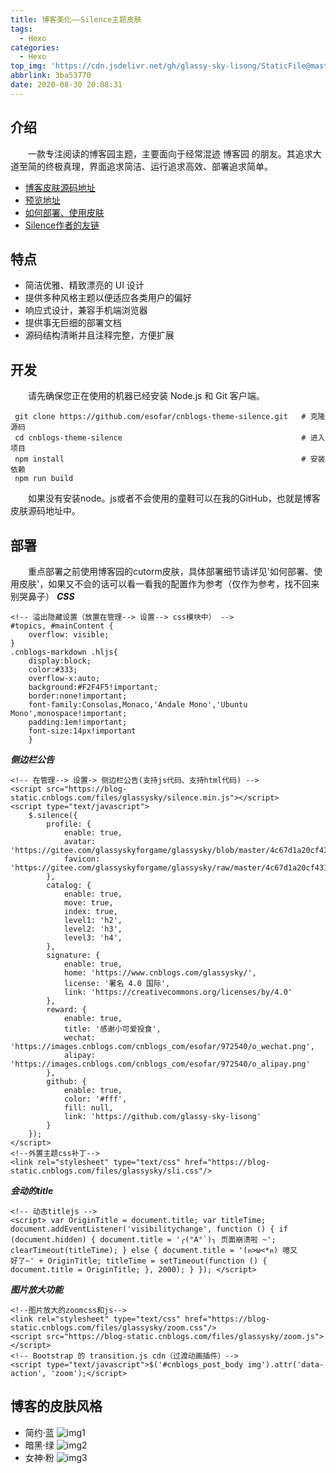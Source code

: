 ```yaml
---
title: 博客美化——Silence主题皮肤
tags:
  - Hexo
categories:
  - Hexo
top_img: 'https://cdn.jsdelivr.net/gh/glassy-sky-lisong/StaticFile@master/top-img/3.jpg'
abbrlink: 3ba53770
date: 2020-08-30 20:08:31
---
```


## 介绍
&emsp;&emsp;一款专注阅读的博客园主题，主要面向于经常混迹 博客园 的朋友。其追求大道至简的终极真理，界面追求简洁、运行追求高效、部署追求简单。
* [博客皮肤源码地址](https://github.com/glassy-sky-lisong/SilenceSkin)
* [预览地址](https://www.cnblogs.com/esofar)
* [如何部署、使用皮肤](https://github.com/esofar/cnblogs-theme-silence/blob/master/docs/deploy.md)
* [Silence作者的友链](https://www.cnblogs.com/esofar/p/cnblogs-theme-silence.html)

## 特点
* 简洁优雅、精致漂亮的 UI 设计
* 提供多种风格主题以便适应各类用户的偏好
* 响应式设计，兼容手机端浏览器
* 提供事无巨细的部署文档
* 源码结构清晰并且注释完整，方便扩展

## 开发
&emsp;&emsp;请先确保您正在使用的机器已经安装 Node.js 和 Git 客户端。

     git clone https://github.com/esofar/cnblogs-theme-silence.git   # 克隆源码
     cd cnblogs-theme-silence                                        # 进入项目
     npm install                                                     # 安装依赖
     npm run build

&emsp;&emsp;如果没有安装node。js或者不会使用的童鞋可以在我的GitHub，也就是博客皮肤源码地址中。

## 部署
&emsp;&emsp;重点部署之前使用博客园的cutorm皮肤，具体部署细节请详见'如何部署、使用皮肤'，如果又不会的话可以看一看我的配置作为参考（仅作为参考，找不回来别哭鼻子）
***CSS***

    <!-- 溢出隐藏设置（放置在管理--> 设置--> css模块中） -->
    #topics, #mainContent {
        overflow: visible;
    }
    .cnblogs-markdown .hljs{
        display:block;
        color:#333;
        overflow-x:auto;
        background:#F2F4F5!important;
        border:none!important;
        font-family:Consolas,Monaco,'Andale Mono','Ubuntu Mono',monospace!important;
        padding:1em!important;
        font-size:14px!important
        }

***侧边栏公告***

    <!-- 在管理--> 设置-> 侧边栏公告(支持js代码、支持html代码) -->
    <script src="https://blog-static.cnblogs.com/files/glassysky/silence.min.js"></script>
    <script type="text/javascript">
        $.silence({
            profile: {
                enable: true,
                avatar: 'https://gitee.com/glassyskyforgame/glassysky/blob/master/4c67d1a20cf431ade2873e284836acaf2fdd989e.jpg',
                favicon: 'https://gitee.com/glassyskyforgame/glassysky/raw/master/4c67d1a20cf431ade2873e284836acaf2fdd989e.jpg',
            },
            catalog: {
                enable: true,
                move: true,
                index: true,
                level1: 'h2',
                level2: 'h3',
                level3: 'h4',
            },
            signature: {
                enable: true,
                home: 'https://www.cnblogs.com/glassysky/',
                license: '署名 4.0 国际',
                link: 'https://creativecommons.org/licenses/by/4.0'
            },
            reward: {
                enable: true,
                title: '感谢小可爱投食',
                wechat: 'https://images.cnblogs.com/cnblogs_com/esofar/972540/o_wechat.png',
                alipay: 'https://images.cnblogs.com/cnblogs_com/esofar/972540/o_alipay.png'
            },
            github: {
                enable: true,
                color: '#fff',
                fill: null,
                link: 'https://github.com/glassy-sky-lisong'
            }
        });
    </script>
    <!--外置主题css补丁-->
    <link rel="stylesheet" type="text/css" href="https://blog-static.cnblogs.com/files/glassysky/sli.css"/>

***会动的title***

    <!-- 动态titlejs -->
    <script> var OriginTitle = document.title; var titleTime; document.addEventListener('visibilitychange', function () { if                 
    (document.hidden) { document.title = '╭(°A°`)╮ 页面崩溃啦 ~'; clearTimeout(titleTime); } else { document.title = '(ฅ>ω<*ฅ) 噫又    
    好了~' + OriginTitle; titleTime = setTimeout(function () { document.title = OriginTitle; }, 2000); } }); </script>

***图片放大功能***

    <!--图片放大的zoomcss和js-->
    <link rel="stylesheet" type="text/css" href="https://blog-static.cnblogs.com/files/glassysky/zoom.css"/>
    <script src="https://blog-static.cnblogs.com/files/glassysky/zoom.js"></script>
    <!-- Bootstrap 的 transition.js cdn（过渡动画插件）-->
    <script type="text/javascript">$('#cnblogs_post_body img').attr('data-action', 'zoom');</script>

## 博客的皮肤风格
* 简约·蓝
  ![img1](https://github.com/esofar/cnblogs-theme-silence/raw/master/docs/theme_default.png) 
* 暗黑·绿
  ![img2](https://github.com/esofar/cnblogs-theme-silence/raw/master/docs/theme_dark.png)
* 女神·粉
  ![img3](https://github.com/esofar/cnblogs-theme-silence/raw/master/docs/theme_goddess.png)  
